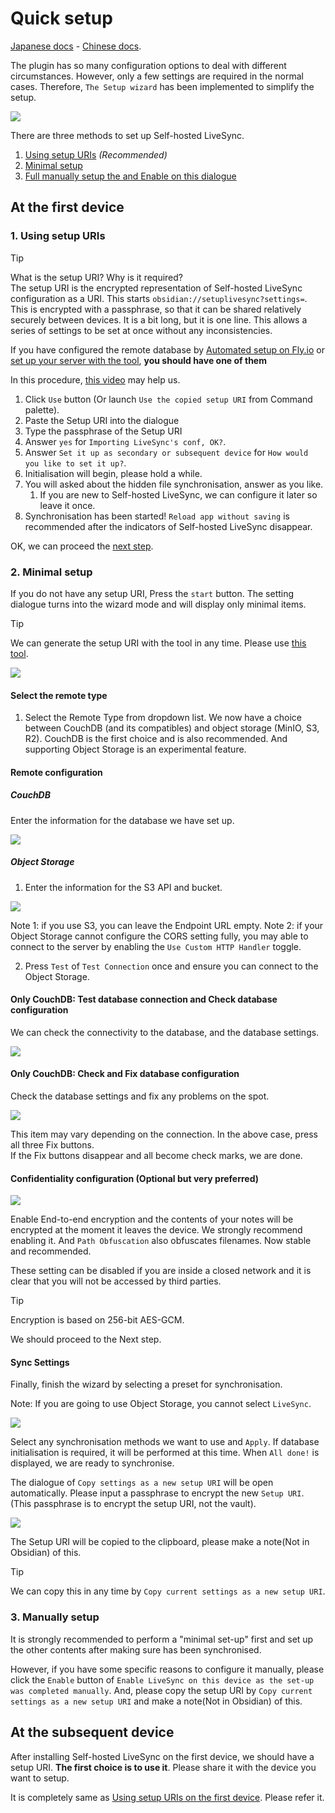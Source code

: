 # Quick setup

[Japanese docs](./quick_setup_ja.md) - [Chinese docs](./quick_setup_cn.md).

The plugin has so many configuration options to deal with different circumstances. However, only a few settings are required in the normal cases. Therefore, `The Setup wizard` has been implemented to simplify the setup.

![](../images/quick_setup_1.png)

There are three methods to set up Self-hosted LiveSync.

1. [Using setup URIs](#1-using-setup-uris) *(Recommended)*
2. [Minimal setup](#2-minimal-setup)
3. [Full manually setup the and Enable on this dialogue](#3-manually-setup)

## At the first device

### 1. Using setup URIs

> [!TIP]
> What is the setup URI? Why is it required?  
> The setup URI is the encrypted representation of Self-hosted LiveSync configuration as a URI. This starts `obsidian://setuplivesync?settings=`. This is encrypted with a passphrase, so that it can be shared relatively securely between devices. It is a bit long, but it is one line. This allows a series of settings to be set at once without any inconsistencies. 
> 
> If you have configured the remote database by [Automated setup on Fly.io](./setup_flyio.md#a-very-automated-setup) or [set up your server with the tool](./setup_own_server.md#1-generate-the-setup-uri-on-a-desktop-device-or-server), **you should have one of them** 

In this procedure, [this video](https://youtu.be/7sa_I1832Xc?t=146) may help us.

1. Click `Use` button (Or launch `Use the copied setup URI` from Command palette).
2. Paste the Setup URI into the dialogue
3. Type the passphrase of the Setup URI
4. Answer `yes` for `Importing LiveSync's conf, OK?`.
5. Answer `Set it up as secondary or subsequent device` for `How would you like to set it up?`.
6. Initialisation will begin, please hold a while.
7. You will asked about the hidden file synchronisation, answer as you like.
   1. If you are new to Self-hosted LiveSync, we can configure it later so leave it once.
8. Synchronisation has been started! `Reload app without saving` is recommended after the indicators of Self-hosted LiveSync disappear.

OK, we can proceed the [next step](#).

### 2. Minimal setup

If you do not have any setup URI, Press the `start` button. The setting dialogue turns into the wizard mode and will display only minimal items.

>[!TIP]
> We can generate the setup URI with the tool in any time. Please use [this tool](./setup_own_server.md#1-generate-the-setup-uri-on-a-desktop-device-or-server).

![](../images/quick_setup_2.png)


#### Select the remote type

1. Select the Remote Type from dropdown list.
We now have a choice between CouchDB (and its compatibles) and object storage (MinIO, S3, R2). CouchDB is the first choice and is also recommended. And supporting Object Storage is an experimental feature.

#### Remote configuration 

##### CouchDB

Enter the information for the database we have set up.

![](../images/quick_setup_3.png)  

##### Object Storage

1. Enter the information for the S3 API and bucket.

![](../images/quick_setup_3b.png)  

Note 1: if you use S3, you can leave the Endpoint URL empty.
Note 2: if your Object Storage cannot configure the CORS setting fully, you may able to connect to the server by enabling the `Use Custom HTTP Handler` toggle.

2. Press `Test` of `Test Connection` once and ensure you can connect to the Object Storage.

#### Only CouchDB: Test database connection and Check database configuration

We can check the connectivity to the database, and the database settings.

![](../images/quick_setup_5.png)  

#### Only CouchDB: Check and Fix database configuration

Check the database settings and fix any problems on the spot.

![](../images/quick_setup_6.png)

This item may vary depending on the connection. In the above case, press all three Fix buttons.  
If the Fix buttons disappear and all become check marks, we are done.

#### Confidentiality configuration (Optional but very preferred)

![](../images/quick_setup_4.png)

Enable End-to-end encryption and the contents of your notes will be encrypted at the moment it leaves the device. We strongly recommend enabling it. And `Path Obfuscation` also obfuscates filenames. Now stable and recommended.

These setting can be disabled if you are inside a closed network and it is clear that you will not be accessed by third parties.

> [!TIP]
> Encryption is based on 256-bit AES-GCM.  

We should proceed to the Next step.

#### Sync Settings
Finally, finish the wizard by selecting a preset for synchronisation.

Note: If you are going to use Object Storage, you cannot select `LiveSync`.

![](../images/quick_setup_9_1.png)

Select any synchronisation methods we want to use and `Apply`. If database initialisation is required, it will be performed at this time. When `All done!` is displayed, we are ready to synchronise.

The dialogue of `Copy settings as a new setup URI` will be open automatically. Please input a passphrase to encrypt the new `Setup URI`. (This passphrase is to encrypt the setup URI, not the vault).

![](../images/quick_setup_10.png)

The Setup URI will be copied to the clipboard, please make a note(Not in Obsidian) of this.

>[!TIP]
We can copy this in any time by `Copy current settings as a new setup URI`.

### 3. Manually setup

It is strongly recommended to perform a "minimal set-up" first and set up the other contents after making sure has been synchronised.

However, if you have some specific reasons to configure it manually, please click the `Enable` button of `Enable LiveSync on this device as the set-up was completed manually`.
And, please copy the setup URI by `Copy current settings as a new setup URI` and make a note(Not in Obsidian) of this.

## At the subsequent device
After installing Self-hosted LiveSync on the first device, we should have a setup URI. **The first choice is to use it**. Please share it with the device you want to setup.

It is completely same as [Using setup URIs on the first device](#1-using-setup-uris). Please refer it.
